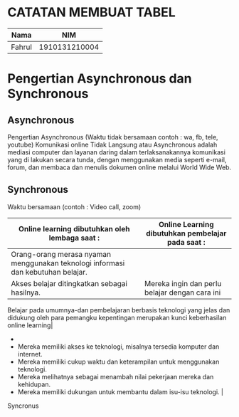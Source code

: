 # CATATAN MEMBUAT TABEL 

| Nama   | NIM |
|--------|-----|
| Fahrul | 1910131210004|

# Pengertian Asynchronous dan Synchronous
## Asynchronous 
Pengertian Asynchronous (Waktu tidak bersamaan contoh : wa, fb, tele, youtube)
Komunikasi online Tidak Langsung atau Asynchronous adalah mediasi computer dan layanan daring dalam terlaksanakannya komunikasi yang di lakukan secara tunda, dengan menggunakan media seperti e-mail, forum, dan membaca dan menulis dokumen online melalui World Wide Web.

## Synchronous
Waktu bersamaan (contoh : Video call, zoom)

|Online learning dibutuhkan oleh lembaga saat :| Online Learning dibutuhkan pembelajar pada saat : |
|-------|------|
|Orang-orang merasa nyaman menggunakan teknologi informasi dan kebutuhan belajar. 
Akses belajar ditingkatkan sebagai hasilnya. | Mereka ingin dan perlu belajar dengan cara ini |

Belajar pada umumnya-dan pembelajaran berbasis teknologi yang jelas dan didukung oleh para pemangku kepentingan merupakan kunci keberhasilan online learning| 

+ 
+ Mereka memiliki akses ke teknologi, misalnya tersedia komputer dan internet.
+ Mereka memiliki cukup waktu dan keterampilan untuk menggunakan teknologi.
+ Mereka melihatnya sebagai menambah nilai pekerjaan mereka dan kehidupan.
+ Mereka memiliki dukungan untuk membantu dalam isu-isu teknologi. |

Syncronus
